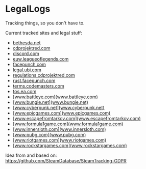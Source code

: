 # LegalLogs
Tracking things, so you don't have to.

Current tracked sites and legal stuff:
* [bethesda.net](bethesda.net)
* [cdprojektred.com](cdprojektred.com)
* [discord.com](discord.com)
* [euw.leagueoflegends.com](euw.leagueoflegends.com)
* [facepunch.com](facepunch.com)
* [legal.ubi.com](legal.ubi.com)
* [regulations.cdprojektred.com](regulations.cdprojektred.com)
* [rust.facepunch.com](rust.facepunch.com)
* [terms.codemasters.com](terms.codemasters.com)
* [tos.ea.com](tos.ea.com)
* [www.battleye.com](www.battleye.com)
* [www.bungie.net](www.bungie.net)
* [www.cyberpunk.net](www.cyberpunk.net)
* [www.epicgames.com](www.epicgames.com)
* [www.escapefromtarkov.com](www.escapefromtarkov.com)
* [www.formula1game.com](www.formula1game.com)
* [www.innersloth.com](www.innersloth.com)
* [www.pubg.com](www.pubg.com)
* [www.riotgames.com](www.riotgames.com)
* [www.rockstargames.com](www.rockstargames.com)

Idea from and based on: https://github.com/SteamDatabase/SteamTracking-GDPR